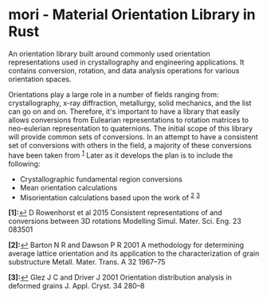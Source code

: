 # mori - Material Orientation Library in Rust
An orientation library built around commonly used orientation representations used in crystallography and engineering applications. It contains conversion, rotation, and data analysis operations for various orientation spaces.

Orientations play a large role in a number of fields ranging from: crystallography, x-ray diffraction, metallurgy, solid mechanics, and the list can go on and on. Therefore, it's important to have a library that easily allows conversions from Eulearian representations to rotation matrices to neo-eulerian representation to quaternions. The initial scope of this library will provide common sets of conversions. In an attempt to have a consistent set of conversions with others in the field, a majority of these conversions have been taken from <sup name="a1">[1](#f1)</sup> Later as it develops the plan is to include the following:

* Crystallographic fundamental region conversions
* Mean orientation calculations
* Misorientation calculations based upon the work of <sup name="a2">[2](#f2)</sup> <sup name="a3">[3](#f3)</sup>


<b id="f1">[1]:</b>[↩](#a1) D Rowenhorst et al 2015 Consistent representations of and conversions between 3D rotations Modelling Simul. Mater. Sci. Eng. 23 083501

<b id="f2">[2]:</b>[↩](#a2) Barton N R and Dawson P R 2001 A methodology for determining average lattice orientation and its application to the characterization of grain substructure Metall. Mater. Trans. A 32 1967–75

<b id="f3">[3]:</b>[↩](#a3) Glez J C and Driver J 2001 Orientation distribution analysis in deformed grains J. Appl. Cryst. 34 280–8
